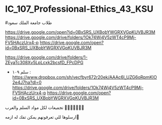 # IC_107_Professional-Ethics_43_KSU
#طلاب جامعة الملك سعود

https://drive.google.com/open?id=0BxSRS_UXBobYWGRXVGpKUVBJR3M
https://drive.google.com/drive/folders/1Ok74Wj4V5zWT4cP9Mj-FV5HAczUrx4-p
https://drive.google.com/open?id=0BxSRS_UXBobYWGRXVGpKUVBJR3M

https://drive.google.com/drive/folders/1-ZEyaTc308Xv5LpLcxk2bcsfD_FPcDPG

+ سلم ١٠٩ : 
https://www.dropbox.com/sh/vecfbyr672r20ek/AAAc6l_UZG6oRpmKIO2e4J7ha?dl=0
https://drive.google.com/drive/folders/1Ok74Wj4V5zWT4cP9Mj-FV5HAczUrx4-p
https://drive.google.com/open?id=0BxSRS_UXBobYWGRXVGpKUVBJR3M

تجميعات لكل مواد السلم والعرب 🔴🔴🔴🔴🔴👆🏻

ارسلوها للي تعرفونهم يمكن تفك له ازمه💜
